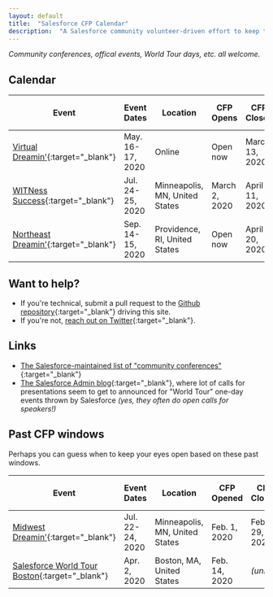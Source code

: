 ```yaml
---
layout: default
title:  "Salesforce CFP Calendar"
description:  "A Salesforce community volunteer-driven effort to keep track of open and upcoming calls for presentations"
---
```


_Community conferences, offical events, World Tour days, etc. all welcome._

## Calendar

| **Event** | **Event Dates** | **Location** | **CFP Opens** | **CFP Closes** | **Decisions Made _(approx.)_** | **CFP Form Link** | **Date Info Updated** |
| --- | --- | --- | --- | --- | --- | --- | --- |
| [Virtual Dreamin'](http://virtualdreamin.com/){:target="_blank"} | May. 16-17, 2020 | Online | Open now | March 13, 2020 | ~ Late March | [Submit your idea](https://sessionize.com/virtualdreamin/){:target="_blank"} | March 4, 2020 |
| [WITNess Success](http://witnesssuccess.com/){:target="_blank"} | Jul. 24-25, 2020 | Minneapolis, MN, United States | March 2, 2020 | April 11, 2020 | _(unk.)_ | [Submit your idea](https://docs.google.com/forms/d/e/1FAIpQLSfXlSXUuCGCAHaTvt6RSJQWdVM2VGPkBywPioKYrUmWaK_XUw/viewform){:target="_blank"} | March 4, 2020 |
| [Northeast Dreamin'](https://northeastdreamin.com/){:target="_blank"} | Sep. 14-15, 2020 | Providence, RI, United States | Open now | April 20, 2020 | ~ Late May | [Submit your idea](https://northeastdreamin.com/call-for-proposals/){:target="_blank"} | March 4, 2020 |


## Want to help?

* If you're technical, submit a pull request to the [Github repository](https://github.com/salesforcecommunitycfp/salesforcecommunitycfp.github.io){:target="_blank"} driving this site.
* If you're not, [reach out on Twitter](https://twitter.com/katiekodes){:target="_blank"}.

## Links

* [The Salesforce-maintained list of "community conferences"](https://trailhead.salesforce.com/en/community/events){:target="_blank"}
* [The Salesforce Admin blog](https://admin.salesforce.com/blog/){:target="_blank"}, where lot of calls for presentations seem to get to announced for "World Tour" one-day events thrown by Salesforce _(yes, they often do open calls for speakers!)_

## Past CFP windows

Perhaps you can guess when to keep your eyes open based on these past windows.

| **Event** | **Event Dates** | **Location** | **CFP Opened** | **CFP Closed** | **Decisions Made _(approx.)_** |
| --- | --- | --- | --- | --- | --- |
| [Midwest Dreamin'](https://northeastdreamin.com/){:target="_blank"} | Jul. 22-24, 2020 | Minneapolis, MN, United States | Feb. 1, 2020 | Feb. 29, 2020 | _(unk.)_ |
| [Salesforce World Tour Boston](http://witnesssuccess.com/){:target="_blank"} | Apr. 2, 2020| Boston, MA, United States | Feb. 14, 2020 | _(unk.)_ | March 10, 2020 |
